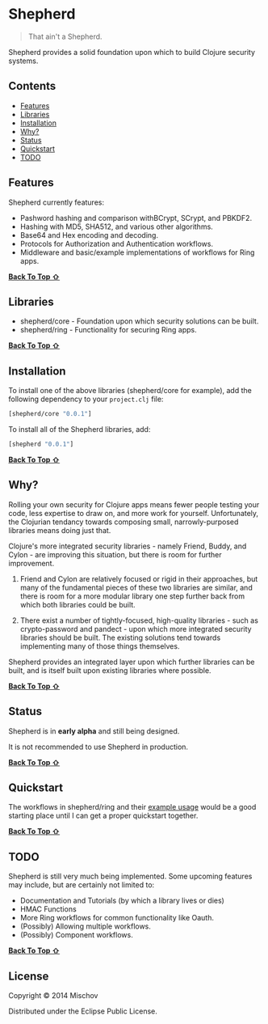 # Shepherd

> That ain't a Shepherd.

Shepherd provides a solid foundation upon which to build Clojure security systems.

## Contents

- [Features](#features)
- [Libraries](#libraries)
- [Installation](#installation)
- [Why?](#why)
- [Status](#status)
- [Quickstart](#quickstart)
- [TODO](#todo)

## Features

Shepherd currently features:

- Pashword hashing and comparison withBCrypt, SCrypt, and PBKDF2.
- Hashing with MD5, SHA512, and various other algorithms.
- Base64 and Hex encoding and decoding.
- Protocols for Authorization and Authentication workflows.
- Middleware and basic/example implementations of workflows for Ring apps.

[**Back To Top ⇧**](#contents)

## Libraries

- shepherd/core - Foundation upon which security solutions can be built.
- shepherd/ring - Functionality for securing Ring apps.

[**Back To Top ⇧**](#contents)

## Installation

To install one of the above libraries (shepherd/core for example), add the following dependency to your `project.clj` file:

```clojure
[shepherd/core "0.0.1"]
```

To install all of the Shepherd libraries, add:

```clojure
[shepherd "0.0.1"]
```

[**Back To Top ⇧**](#contents)

## Why?

Rolling your own security for Clojure apps means fewer people testing your code, less expertise to draw on, and more work for yourself. Unfortunately, the Clojurian tendancy towards composing small, narrowly-purposed libraries means doing just that.

Clojure's more integrated security libraries - namely Friend, Buddy, and Cylon - are improving this situation, but there is room for further improvement.

1. Friend and Cylon are relatively focused or rigid in their approaches, but many of the fundamental pieces of these two libraries are similar, and there is room for a more modular library one step further back from which both libraries could be built.

2. There exist a number of tightly-focused, high-quality libraries - such as crypto-password and pandect - upon which more integrated security libraries should be built. The existing solutions tend towards implementing many of those things themselves.

Shepherd provides an integrated layer upon which further libraries can be built, and is itself built upon existing libraries where possible.

[**Back To Top ⇧**](#contents)

## Status

Shepherd is in **early alpha** and still being designed.

It is not recommended to use Shepherd in production.

[**Back To Top ⇧**](#contents)

## Quickstart

The workflows in shepherd/ring and their [example usage]() would be a good starting place until I can get a proper quickstart together.

[**Back To Top ⇧**](#contents) 

## TODO

Shepherd is still very much being implemented. Some upcoming features may include, but are certainly not limited to:

- Documentation and Tutorials (by which a library lives or dies)
- HMAC Functions
- More Ring workflows for common functionality like Oauth.
- (Possibly) Allowing multiple workflows.
- (Possibly) Component workflows.

[**Back To Top ⇧**](#contents)

## License

Copyright © 2014 Mischov

Distributed under the Eclipse Public License.
